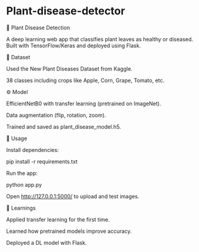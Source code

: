 # Plant-disease-detector

🌿 Plant Disease Detection

A deep learning web app that classifies plant leaves as healthy or diseased.
Built with TensorFlow/Keras and deployed using Flask.

📂 Dataset

Used the New Plant Diseases Dataset from Kaggle.

38 classes including crops like Apple, Corn, Grape, Tomato, etc.

⚙️ Model

EfficientNetB0 with transfer learning (pretrained on ImageNet).

Data augmentation (flip, rotation, zoom).

Trained and saved as plant_disease_model.h5.

🚀 Usage

Install dependencies:

pip install -r requirements.txt


Run the app:

python app.py


Open http://127.0.0.1:5000/ to upload and test images.

📝 Learnings

Applied transfer learning for the first time.

Learned how pretrained models improve accuracy.

Deployed a DL model with Flask.
